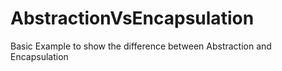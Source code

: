# AbstractionVsEncapsulation
Basic Example to show the difference between Abstraction and Encapsulation
